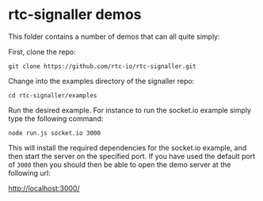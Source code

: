 # rtc-signaller demos

This folder contains a number of demos that can all quite simply:

First, clone the repo:

```
git clone https://github.com/rtc-io/rtc-signaller.git
```

Change into the examples directory of the signaller repo:

```
cd rtc-signaller/examples
```

Run the desired example.  For instance to run the socket.io example simply type the following command:

```
node run.js socket.io 3000
```

This will install the required dependencies for the socket.io example, and then start the server on the specified port. If you have used the default port of `3000` then you should then be able to open the demo server at the following url:

<http://localhost:3000/>